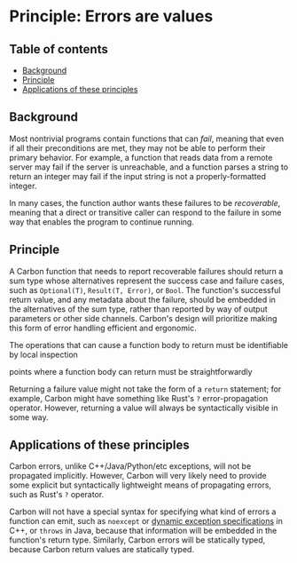 # Principle: Errors are values

<!--
Part of the Carbon Language project, under the Apache License v2.0 with LLVM
Exceptions. See /LICENSE for license information.
SPDX-License-Identifier: Apache-2.0 WITH LLVM-exception
-->

<!-- toc -->

## Table of contents

-   [Background](#background)
-   [Principle](#principle)
-   [Applications of these principles](#applications-of-these-principles)

<!-- tocstop -->

## Background

Most nontrivial programs contain functions that can _fail_, meaning that even if
all their preconditions are met, they may not be able to perform their primary
behavior. For example, a function that reads data from a remote server may fail
if the server is unreachable, and a function parses a string to return an
integer may fail if the input string is not a properly-formatted integer.

In many cases, the function author wants these failures to be _recoverable_,
meaning that a direct or transitive caller can respond to the failure in some
way that enables the program to continue running.

## Principle

A Carbon function that needs to report recoverable failures should return a sum
type whose alternatives represent the success case and failure cases, such as
`Optional(T)`, `Result(T, Error)`, or `Bool`. The function's successful return
value, and any metadata about the failure, should be embedded in the
alternatives of the sum type, rather than reported by way of output parameters
or other side channels. Carbon's design will prioritize making this form of
error handling efficient and ergonomic.

The operations that can cause a function body to return must be identifiable by
local inspection

points where a function body can return must be straightforwardly

Returning a failure value might not take the form of a `return` statement; for
example, Carbon might have something like Rust's `?` error-propagation operator.
However, returning a value will always be syntactically visible in some way.

## Applications of these principles

Carbon errors, unlike C++/Java/Python/etc exceptions, will not be propagated
implicitly. However, Carbon will very likely need to provide some explicit but
syntactically lightweight means of propagating errors, such as Rust's `?`
operator.

Carbon will not have a special syntax for specifying what kind of errors a
function can emit, such as `noexcept` or
[dynamic exception specifications](https://en.cppreference.com/w/cpp/language/except_spec)
in C++, or `throws` in Java, because that information will be embedded in the
function's return type. Similarly, Carbon errors will be statically typed,
because Carbon return values are statically typed.
